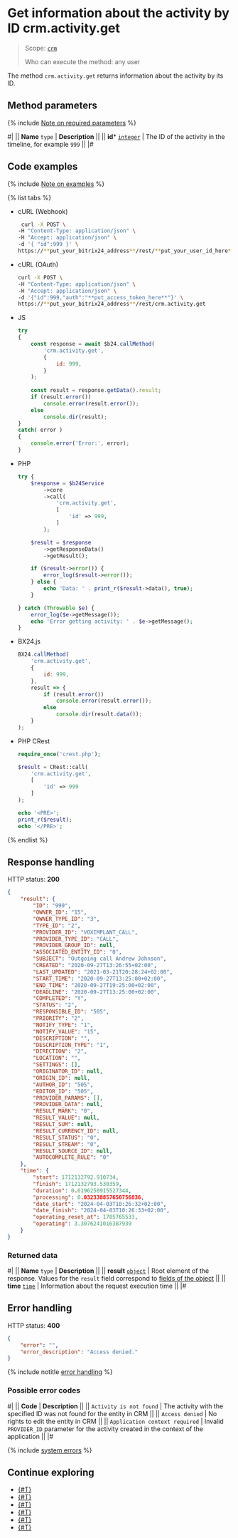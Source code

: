 # Get information about the activity by ID crm.activity.get

> Scope: [`crm`](../../../../scopes/permissions.md)
>
> Who can execute the method: any user

The method `crm.activity.get` returns information about the activity by its ID.

## Method parameters

{% include [Note on required parameters](../../../../../_includes/required.md) %}

#|
|| **Name**
`type` | **Description** ||
|| **id***
[`integer`](../../../../data-types.md) | The ID of the activity in the timeline, for example `999` ||
|#

## Code examples

{% include [Note on examples](../../../../../_includes/examples.md) %}

{% list tabs %}

- cURL (Webhook)

    ```bash
     curl -X POST \
    -H "Content-Type: application/json" \
    -H "Accept: application/json" \
    -d '{ "id":999 }' \
    https://**put_your_bitrix24_address**/rest/**put_your_user_id_here**/**put_your_webhook_here**/crm.activity.get
    ```

- cURL (OAuth)

    ```bash
    curl -X POST \
    -H "Content-Type: application/json" \
    -H "Accept: application/json" \
    -d '{"id":999,"auth":"**put_access_token_here**"}' \
    https://**put_your_bitrix24_address**/rest/crm.activity.get
    ```

- JS

    ```js
    try
    {
    	const response = await $b24.callMethod(
    		'crm.activity.get',
    		{
    			id: 999,
    		}
    	);
    	
    	const result = response.getData().result;
    	if (result.error())
    		console.error(result.error());
    	else
    		console.dir(result);
    }
    catch( error )
    {
    	console.error('Error:', error);
    }
    ```

- PHP

    ```php
    try {
        $response = $b24Service
            ->core
            ->call(
                'crm.activity.get',
                [
                    'id' => 999,
                ]
            );
    
        $result = $response
            ->getResponseData()
            ->getResult();
    
        if ($result->error()) {
            error_log($result->error());
        } else {
            echo 'Data: ' . print_r($result->data(), true);
        }
    
    } catch (Throwable $e) {
        error_log($e->getMessage());
        echo 'Error getting activity: ' . $e->getMessage();
    }
    ```

- BX24.js

    ```javascript
    BX24.callMethod(
        'crm.activity.get',
        {
            id: 999,
        },
        result => {
            if (result.error())
                console.error(result.error());
            else
                console.dir(result.data());
        }
    );
    ```

- PHP CRest

    ```php
    require_once('crest.php');

    $result = CRest::call(
        'crm.activity.get',
        [
            'id' => 999
        ]
    );

    echo '<PRE>';
    print_r($result);
    echo '</PRE>';
    ```

{% endlist %}

## Response handling

HTTP status: **200**

```json
{
    "result": {
        "ID": "999",
        "OWNER_ID": "15",
        "OWNER_TYPE_ID": "3",
        "TYPE_ID": "2",
        "PROVIDER_ID": "VOXIMPLANT_CALL",
        "PROVIDER_TYPE_ID": "CALL",
        "PROVIDER_GROUP_ID": null,
        "ASSOCIATED_ENTITY_ID": "0",
        "SUBJECT": "Outgoing call Andrew Johnson",
        "CREATED": "2020-09-27T13:26:55+02:00",
        "LAST_UPDATED": "2021-03-21T20:28:24+02:00",
        "START_TIME": "2020-09-27T13:25:00+02:00",
        "END_TIME": "2020-09-27T19:25:00+02:00",
        "DEADLINE": "2020-09-27T13:25:00+02:00",
        "COMPLETED": "Y",
        "STATUS": "2",
        "RESPONSIBLE_ID": "505",
        "PRIORITY": "2",
        "NOTIFY_TYPE": "1",
        "NOTIFY_VALUE": "15",
        "DESCRIPTION": "",
        "DESCRIPTION_TYPE": "1",
        "DIRECTION": "2",
        "LOCATION": "",
        "SETTINGS": [],
        "ORIGINATOR_ID": null,
        "ORIGIN_ID": null,
        "AUTHOR_ID": "505",
        "EDITOR_ID": "505",
        "PROVIDER_PARAMS": [],
        "PROVIDER_DATA": null,
        "RESULT_MARK": "0",
        "RESULT_VALUE": null,
        "RESULT_SUM": null,
        "RESULT_CURRENCY_ID": null,
        "RESULT_STATUS": "0",
        "RESULT_STREAM": "0",
        "RESULT_SOURCE_ID": null,
        "AUTOCOMPLETE_RULE": "0"
    },
    "time": {
        "start": 1712132792.910734,
        "finish": 1712132793.530359,
        "duration": 0.6196250915527344,
        "processing": 0.032338857650756836,
        "date_start": "2024-04-03T10:26:32+02:00",
        "date_finish": "2024-04-03T10:26:33+02:00",
        "operating_reset_at": 1705765533,
        "operating": 3.3076241016387939
    }
}
```

### Returned data

#|
|| **Name**
`type` | **Description** ||
|| **result**
[`object`](../../../../data-types.md) | Root element of the response. Values for the `result` field correspond to [fields of the object](./crm-activity-fields.md#all-fields) ||
|| **time**
[`time`](../../../../data-types.md#time) | Information about the request execution time ||
|#

## Error handling

HTTP status: **400**

```json
{
    "error": "",
    "error_description": "Access denied."
}
```

{% include notitle [error handling](../../../../../_includes/error-info.md) %}

### Possible error codes

#|
|| **Code** | **Description** ||
|| `Activity is not found` | The activity with the specified ID was not found for the entity in CRM ||
|| `Access denied` | No rights to edit the entity in CRM ||
|| `Application context required` | Invalid `PROVIDER_ID` parameter for the activity created in the context of the application ||
|#

{% include [system errors](../../../../../_includes/system-errors.md) %}

## Continue exploring

- [{#T}](./crm-activity-add.md)
- [{#T}](./crm-activity-update.md)
- [{#T}](./crm-activity-delete.md)
- [{#T}](./crm-activity-list.md)
- [{#T}](./crm-activity-communication-fields.md)
- [{#T}](./crm-activity-fields.md)